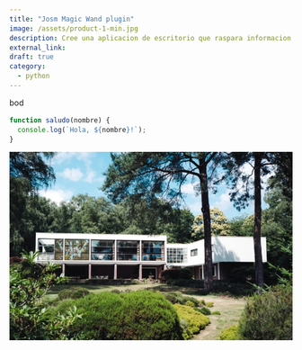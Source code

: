 ```yaml
---
title: "Josm Magic Wand plugin"
image: /assets/product-1-min.jpg
description: Cree una aplicacion de escritorio que raspara informacion de la pagina de  
external_link: 
draft: true
category: 
  - python
---
```


bod

```javascript
function saludo(nombre) {
  console.log(`Hola, ${nombre}!`);
}
```

![image](/public/assets/product-1-min.jpg)